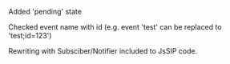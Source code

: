 Added 'pending' state

Checked event name with id (e.g. event 'test' can be replaced to 'test;id=123')

Rewriting with Subsciber/Notifier included to JsSIP code.
